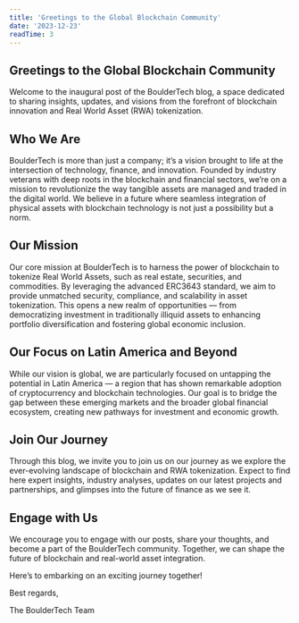 ```yaml
---
title: 'Greetings to the Global Blockchain Community'
date: '2023-12-23'
readTime: 3
---
```


## Greetings to the Global Blockchain Community

Welcome to the inaugural post of the BoulderTech blog, a space dedicated to sharing insights, updates, and visions from the forefront of blockchain innovation and Real World Asset (RWA) tokenization.

## Who We Are

BoulderTech is more than just a company; it’s a vision brought to life at the intersection of technology, finance, and innovation. Founded by industry veterans with deep roots in the blockchain and financial sectors, we’re on a mission to revolutionize the way tangible assets are managed and traded in the digital world. We believe in a future where seamless integration of physical assets with blockchain technology is not just a possibility but a norm.

## Our Mission

Our core mission at BoulderTech is to harness the power of blockchain to tokenize Real World Assets, such as real estate, securities, and commodities. By leveraging the advanced ERC3643 standard, we aim to provide unmatched security, compliance, and scalability in asset tokenization. This opens a new realm of opportunities — from democratizing investment in traditionally illiquid assets to enhancing portfolio diversification and fostering global economic inclusion.

## Our Focus on Latin America and Beyond

While our vision is global, we are particularly focused on untapping the potential in Latin America — a region that has shown remarkable adoption of cryptocurrency and blockchain technologies. Our goal is to bridge the gap between these emerging markets and the broader global financial ecosystem, creating new pathways for investment and economic growth.

## Join Our Journey

Through this blog, we invite you to join us on our journey as we explore the ever-evolving landscape of blockchain and RWA tokenization. Expect to find here expert insights, industry analyses, updates on our latest projects and partnerships, and glimpses into the future of finance as we see it.

## Engage with Us

We encourage you to engage with our posts, share your thoughts, and become a part of the BoulderTech community. Together, we can shape the future of blockchain and real-world asset integration.

Here’s to embarking on an exciting journey together!

Best regards,

The BoulderTech Team
